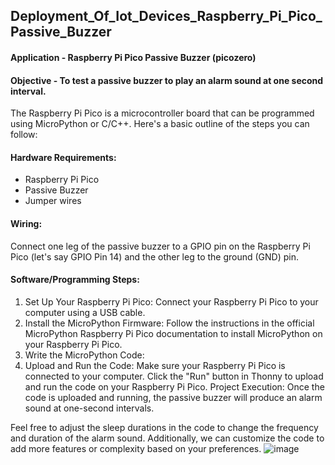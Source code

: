 ## Deployment_Of_Iot_Devices_Raspberry_Pi_Pico_Passive_Buzzer
#### Application - Raspberry Pi Pico Passive Buzzer (picozero)

#### Objective - To test a passive buzzer to play an alarm sound at one second interval.
The Raspberry Pi Pico is a microcontroller board that can be programmed using MicroPython or C/C++.
Here's a basic outline of the steps you can follow:

#### Hardware Requirements:
* Raspberry Pi Pico
* Passive Buzzer
* Jumper wires
#### Wiring:
Connect one leg of the passive buzzer to a GPIO pin on the Raspberry Pi Pico (let's say GPIO Pin 14) and the other leg to the ground (GND) pin.

#### Software/Programming Steps:
1. Set Up Your Raspberry Pi Pico:
Connect your Raspberry Pi Pico to your computer using a USB cable.
2. Install the MicroPython Firmware:
Follow the instructions in the official MicroPython Raspberry Pi Pico documentation to install MicroPython on your Raspberry Pi Pico.
3. Write the MicroPython Code:
4. Upload and Run the Code:
Make sure your Raspberry Pi Pico is connected to your computer.
Click the "Run" button in Thonny to upload and run the code on your Raspberry Pi Pico.
Project Execution:
Once the code is uploaded and running, the passive buzzer will produce an alarm sound at one-second intervals.

Feel free to adjust the sleep durations in the code to change the frequency and duration of the alarm sound. Additionally, we can customize the code to add more features or complexity based on your preferences.
![image](https://github.com/LaxmiSharma247/Deployment_Of_Iot_Devices_Raspberry_Pi_Pico_Passive_Buzzer/assets/112362299/8a8ff3f5-d4ff-42aa-99dd-e96484b4ba99)
